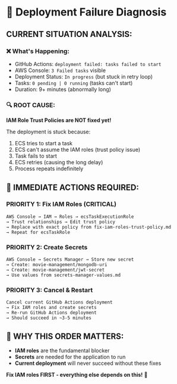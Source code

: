 # 🚨 Deployment Failure Diagnosis

## **CURRENT SITUATION ANALYSIS:**

### **❌ What's Happening:**
- GitHub Actions: `deployment failed: tasks failed to start`
- AWS Console: `3 Failed tasks` visible
- Deployment Status: `In progress` (but stuck in retry loop)
- Tasks: `0 pending | 0 running` (tasks can't start)
- Duration: 9+ minutes (abnormally long)

### **🔍 ROOT CAUSE:**
**IAM Role Trust Policies are NOT fixed yet!**

The deployment is stuck because:
1. ECS tries to start a task
2. ECS can't assume the IAM roles (trust policy issue)
3. Task fails to start
4. ECS retries (causing the long delay)
5. Process repeats indefinitely

## **🚨 IMMEDIATE ACTIONS REQUIRED:**

### **PRIORITY 1: Fix IAM Roles (CRITICAL)**
```
AWS Console → IAM → Roles → ecsTaskExecutionRole
→ Trust relationships → Edit trust policy
→ Replace with exact policy from fix-iam-roles-trust-policy.md
→ Repeat for ecsTaskRole
```

### **PRIORITY 2: Create Secrets**
```
AWS Console → Secrets Manager → Store new secret
→ Create: movie-management/mongodb-uri
→ Create: movie-management/jwt-secret
→ Use values from secrets-manager-values.md
```

### **PRIORITY 3: Cancel & Restart**
```
Cancel current GitHub Actions deployment
→ Fix IAM roles and create secrets
→ Re-run GitHub Actions deployment
→ Should succeed in ~3-5 minutes
```

## **🎯 WHY THIS ORDER MATTERS:**
- **IAM roles** are the fundamental blocker
- **Secrets** are needed for the application to run
- **Current deployment** will never succeed without these fixes

**Fix IAM roles FIRST - everything else depends on this!** 🚨
